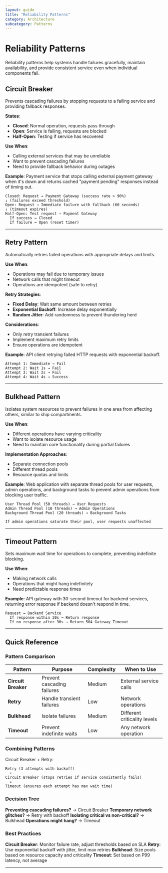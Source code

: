 ```yaml
---
layout: guide
title: "Reliability Patterns"
category: Architecture
subcategory: Patterns
---
```


# Reliability Patterns

Reliability patterns help systems handle failures gracefully, maintain availability, and provide consistent service even when individual components fail.

## Circuit Breaker

Prevents cascading failures by stopping requests to a failing service and providing fallback responses.

**States**:

- **Closed**: Normal operation, requests pass through
- **Open**: Service is failing, requests are blocked
- **Half-Open**: Testing if service has recovered

**Use When**:
- Calling external services that may be unreliable
- Want to prevent cascading failures
- Need to provide fallback behavior during outages

**Example**: Payment service that stops calling external payment gateway when it's down and returns cached "payment pending" responses instead of timing out.

```
Closed: Request → Payment Gateway (success rate > 90%)
↓ (failures exceed threshold)
Open: Request → Immediate failure with fallback (60 seconds)
↓ (timeout expires)
Half-Open: Test request → Payment Gateway
  If success → Closed
  If failure → Open (reset timer)
```

---

## Retry Pattern

Automatically retries failed operations with appropriate delays and limits.

**Use When**:
- Operations may fail due to temporary issues
- Network calls that might timeout
- Operations are idempotent (safe to retry)

**Retry Strategies**:

- **Fixed Delay**: Wait same amount between retries
- **Exponential Backoff**: Increase delay exponentially
- **Random Jitter**: Add randomness to prevent thundering herd

**Considerations**:
- Only retry transient failures
- Implement maximum retry limits
- Ensure operations are idempotent

**Example**: API client retrying failed HTTP requests with exponential backoff.

```
Attempt 1: Immediate → Fail
Attempt 2: Wait 1s → Fail
Attempt 3: Wait 2s → Fail
Attempt 4: Wait 4s → Success
```

---

## Bulkhead Pattern

Isolates system resources to prevent failures in one area from affecting others, similar to ship compartments.

**Use When**:
- Different operations have varying criticality
- Want to isolate resource usage
- Need to maintain core functionality during partial failures

**Implementation Approaches**:

- Separate connection pools
- Different thread pools
- Resource quotas and limits

**Example**: Web application with separate thread pools for user requests, admin operations, and background tasks to prevent admin operations from blocking user traffic.

```
User Thread Pool (50 threads) → User Requests
Admin Thread Pool (10 threads) → Admin Operations
Background Thread Pool (20 threads) → Background Tasks

If admin operations saturate their pool, user requests unaffected
```

---

## Timeout Pattern

Sets maximum wait time for operations to complete, preventing indefinite blocking.

**Use When**:
- Making network calls
- Operations that might hang indefinitely
- Need predictable response times

**Example**: API gateway with 30-second timeout for backend services, returning error response if backend doesn't respond in time.

```
Request → Backend Service
  If response within 30s → Return response
  If no response after 30s → Return 504 Gateway Timeout
```

---

## Quick Reference

### Pattern Comparison

| Pattern | Purpose | Complexity | When to Use |
|---------|---------|------------|-------------|
| **Circuit Breaker** | Prevent cascading failures | Medium | External service calls |
| **Retry** | Handle transient failures | Low | Network operations |
| **Bulkhead** | Isolate failures | Medium | Different criticality levels |
| **Timeout** | Prevent indefinite waits | Low | Any network operation |

### Combining Patterns

Circuit Breaker + Retry:
```
Retry (3 attempts with backoff)
  ↓
Circuit Breaker (stops retries if service consistently fails)
  ↓
Timeout (ensures each attempt has max wait time)
```

### Decision Tree

**Preventing cascading failures?** → Circuit Breaker
**Temporary network glitches?** → Retry with backoff
**Isolating critical vs non-critical?** → Bulkhead
**Operations might hang?** → Timeout

### Best Practices

**Circuit Breaker**: Monitor failure rate, adjust thresholds based on SLA
**Retry**: Use exponential backoff with jitter, limit max retries
**Bulkhead**: Size pools based on resource capacity and criticality
**Timeout**: Set based on P99 latency, not average

---
